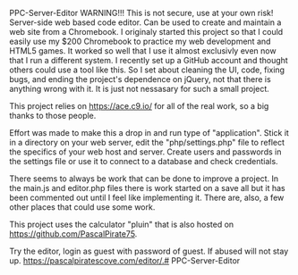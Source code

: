 PPC-Server-Editor
WARNING!!! This is not secure, use at your own risk! Server-side web based code editor. Can be used to create and maintain a web site from a Chromebook. I originaly started this project so that I could easily use my $200 Chromebook to practice my web development and HTML5 games. It worked so well that I use it almost exclusivly even now that I run a different system. I recently set up a GitHub account and thought others could use a tool like this. So I set about cleaning the UI, code, fixing bugs, and ending the project's dependence on jQuery, not that there is anything wrong with it. It is just not nessasary for such a small project.

This project relies on https://ace.c9.io/ for all of the real work, so a big thanks to those people.

Effort was made to make this a drop in and run type of "application". Stick it in a directory on your web server, edit the "php/settings.php" file to reflect the specifics of your web host and server. Create users and passwords in the settings file or use it to connect to a database and check credentials.

There seems to always be work that can be done to improve a project. In the main.js and editor.php files there is work started on a save all but it has been commented out until I feel like implementing it. There are, also, a few other places that could use some work.

This project uses the calculator "pluin" that is also hosted on https://github.com/PascalPirate75.

Try the editor, login as guest with password of guest. If abused will not stay up. https://pascalpiratescove.com/editor/.# PPC-Server-Editor
